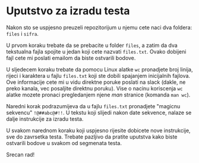 # Uputstvo za izradu testa

Nakon sto se uspjesno preuzeli repozitorijum u njemu cete naci dva foldera: `files` i `sifra`.

U prvom koraku trebate da se prebacite u folder `files`, a zatim da dva tekstualna fajla spojite u jedan koji cete nazvati `files.txt`. Ovako dobijeni fajl cete mi poslati emailom da biste ostvarili bodove.

U sljedecem koraku trebate da pomocu Linux alatke `wc` pronadjete broj linija, rijeci i karaktera u fajlu `files.txt` koji ste dobili spajanjem inicijalnih fajlova. Ove informacije cete mi u vidu direktne poruke poslati na slack (dakle, ne preko kanala, vec posaljite direktnu poruku). Vise o nacinu koriscenja `wc` alatke mozete pronaci pregledanjem njene *man* stranice (komanda `man wc`).

Naredni korak podrazumijeva da u fajlu `files.txt` pronadjete "magicnu sekvencu" `!@##abc@#!!`. U tekstu koji slijedi nakon date sekvence, nalaze se dalje instrukcije za izradu testa.

U svakom narednom koraku koji uspjesno rijesite dobicete nove instrukcije, sve do zavrsetka testa. Trebate pazljivo da pratite uputstva kako biste ostvarili bodove u svakom od segmenata testa.

Srecan rad!
